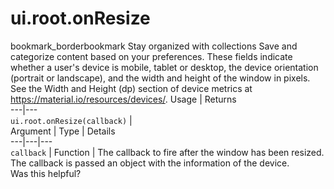  
#  ui.root.onResize
bookmark_borderbookmark Stay organized with collections  Save and categorize content based on your preferences.
These fields indicate whether a user's device is mobile, tablet or desktop, the device orientation (portrait or landscape), and the width and height of the window in pixels. See the Width and Height (dp) section of device metrics at https://material.io/resources/devices/.
Usage | Returns  
---|---  
`ui.root.onResize(callback)` |   
Argument | Type | Details  
---|---|---  
`callback` | Function | The callback to fire after the window has been resized. The callback is passed an object with the information of the device.  
Was this helpful?
